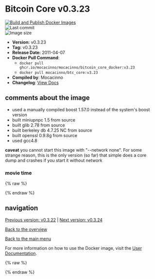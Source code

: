 # Bitcoin Core v0.3.23

[![Build and Publish Docker Images](https://github.com/mocacinno/bitcoin_core_docker/actions/workflows/build-and-publish.yml/badge.svg?branch=v3.23)](https://github.com/mocacinno/bitcoin_core_docker/actions/workflows/build-and-publish.yml)  
![Last commit](https://badgen.net/github/last-commit/mocacinno/bitcoin_core_docker/v3.23)  
![Image size](https://badgen.net/docker/size/mocacinno/btc_core/v3.23?color=green)  

- **Version:** v0.3.23
- **Tag:** v0.3.23
- **Release Date:** 2011-04-07
- **Docker Pull Command**:
  - `docker pull ghcr.io/mocacinno/mocacinno/bitcoin_core_docker:v3.23`
  - `docker pull mocacinno/btc_core:v3.23`
- **Compiled by**: Mocacinno
- **Changelog**: [View Docs](https://github.com/bitcoin/bitcoin/tree/v0.3.23/doc)

## comments about the image

- used a manually compiled boost 1.57.0 instead of the system's boost version
- built miniupnpc 1.5 from source
- built glib 2.78 from source
- built berkeley db 4.7.25 NC from source
- built openssl 0.9.8g from source
- used gcc4.8

**caveat** you cannot start this image with "--network none". For some strange reason, this is the only version (so far) that simple does a core dump and crashes if you start it without network

### movie time

{% raw %}
<link rel="stylesheet" href="https://mocacinno.com/asciinema-player.css">
   <div id="fullnode"></div>
   <script src="https://mocacinno.com/asciinema-player.min.js"></script>
   <script>
      AsciinemaPlayer.create('./casts/v0.3.23.cast', document.getElementById('fullnode'));
   </script>
{% endraw %}

## navigation

[Previous version: v0.3.22](./v3.22.md) | [Next version: v0.3.24](./v3.24.md)

[Back to the overview](./Readme.md)

[Back to the main menu](../Readme.md)

For more information on how to use the Docker image, visit the [User Documentation](../userdocs/Readme.md).

<!-- Google tag (gtag.js) -->
{% raw %}
<script async src="https://www.googletagmanager.com/gtag/js?id=G-BPC6NC6FF9"></script>
<script>
  window.dataLayer = window.dataLayer || [];
  function gtag(){dataLayer.push(arguments);}
  gtag('js', new Date());
  gtag('config', 'G-BPC6NC6FF9');
</script>
{% endraw %}

